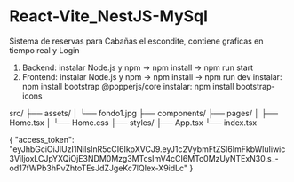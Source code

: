 # React-Vite_NestJS-MySql
Sistema de reservas para Cabañas el escondite, contiene graficas en tiempo real y Login
1. Backend: instalar Node.js y npm -> npm install -> npm run start
2. Frontend: instalar Node.js y npm -> npm install -> npm run dev
            instalar: npm install bootstrap @popperjs/core
            instalar: npm install bootstrap-icons


src/
├── assets/
│   └── fondo1.jpg
├── components/
├── pages/
│   ├── Home.tsx
│   └── Home.css
├── styles/
├── App.tsx
└── index.tsx

{
  "access_token": "eyJhbGciOiJIUzI1NiIsInR5cCI6IkpXVCJ9.eyJ1c2VybmFtZSI6ImFkbWluIiwic3ViIjoxLCJpYXQiOjE3NDM0Mzg3MTcsImV4cCI6MTc0MzUyNTExN30.s_-od17fWPb3hPvZhtoTEsJdZJgeKc7lQIex-X9idLc"
}